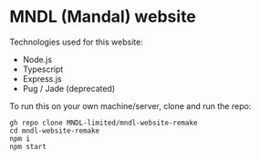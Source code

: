 # MNDL (Mandal) website

Technologies used for this website:

- Node.js
- Typescript
- Express.js
- Pug / Jade (deprecated)

To run this on your own machine/server, clone and run the repo:
```
gh repo clone MNDL-limited/mndl-website-remake
cd mndl-website-remake
npm i
npm start
```
